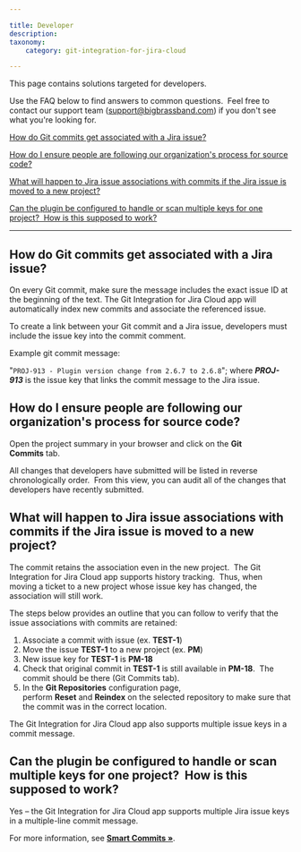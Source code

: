 ```yaml
---

title: Developer
description:
taxonomy:
    category: git-integration-for-jira-cloud

---
```

This page contains solutions targeted for developers.

Use the FAQ below to find answers to common questions.  Feel free to contact our support team ([support@bigbrassband.com](mailto:support@bigbrassband.com?subject=Developer%20questions%20-)) if you don't see what you're looking for.

[How do Git commits get associated with a Jira issue?](#Developer-assocgitcommits)

[How do I ensure people are following our organization's process for source code?](#Developer-followprocs)

[What will happen to Jira issue associations with commits if the Jira issue is moved to a new project?](#Developer-issuemovenewproj)

[Can the plugin be configured to handle or scan multiple keys for one project?  How is this supposed to work?](#Developer-handlemultikeys)



* * *

## **How do Git commits get associated with a Jira issue?**

On every Git commit, make sure the message includes the exact issue ID at the beginning of the text. The Git Integration for Jira Cloud app will automatically index new commits and associate the referenced issue.

To create a link between your Git commit and a Jira issue, developers must include the issue key into the commit comment.

Example git commit message:

"`PROJ-913 - Plugin version change from 2.6.7 to 2.6.8`"; where **_PROJ-913_** is the issue key that links the commit message to the Jira issue.



## **How do I ensure people are following our organization's process for source code?**

Open the project summary in your browser and click on the **Git Commits** tab.

All changes that developers have submitted will be listed in reverse chronologically order.  From this view, you can audit all of the changes that developers have recently submitted.



## **What will happen to Jira issue associations with commits if the Jira issue is moved to a new project?**

The commit retains the association even in the new project.  The Git Integration for Jira Cloud app supports history tracking.  Thus, when moving a ticket to a new project whose issue key has changed, the association will still work.

The steps below provides an outline that you can follow to verify that the issue associations with commits are retained:

1.  Associate a commit with issue (ex. **TEST-1**)
2.  Move the issue **TEST-1** to a new project (ex. **PM**)
3.  New issue key for **TEST-1** is **PM-18**
4.  Check that original commit in **TEST-1** is still available in **PM-18**.  The commit should be there (Git Commits tab).
5.  In the **Git Repositories** configuration page, perform **Reset** and **Reindex** on the selected repository to make sure that the commit was in the correct location.

The Git Integration for Jira Cloud app also supports multiple issue keys in a commit message.

## **Can the plugin be configured to handle or scan multiple keys for one project?  How is this supposed to work?**

Yes – the Git Integration for Jira Cloud app supports multiple Jira issue keys in a multiple-line commit message.

For more information, see **[Smart Commits »](/git-integration-for-jira-cloud/smart-commits-gij-cloud)**.